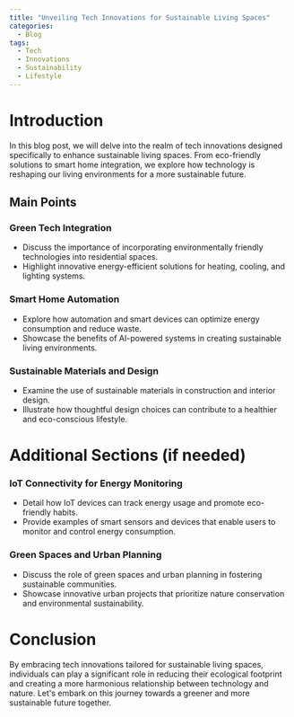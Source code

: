 ```yaml
---
title: "Unveiling Tech Innovations for Sustainable Living Spaces"
categories:
  - Blog
tags:
  - Tech
  - Innovations
  - Sustainability
  - Lifestyle
---
```


# Introduction
In this blog post, we will delve into the realm of tech innovations designed specifically to enhance sustainable living spaces. From eco-friendly solutions to smart home integration, we explore how technology is reshaping our living environments for a more sustainable future.

## Main Points
### Green Tech Integration
- Discuss the importance of incorporating environmentally friendly technologies into residential spaces.
- Highlight innovative energy-efficient solutions for heating, cooling, and lighting systems.

### Smart Home Automation
- Explore how automation and smart devices can optimize energy consumption and reduce waste.
- Showcase the benefits of AI-powered systems in creating sustainable living environments.

### Sustainable Materials and Design
- Examine the use of sustainable materials in construction and interior design.
- Illustrate how thoughtful design choices can contribute to a healthier and eco-conscious lifestyle.

# Additional Sections (if needed)
### IoT Connectivity for Energy Monitoring
- Detail how IoT devices can track energy usage and promote eco-friendly habits.
- Provide examples of smart sensors and devices that enable users to monitor and control energy consumption.

### Green Spaces and Urban Planning
- Discuss the role of green spaces and urban planning in fostering sustainable communities.
- Showcase innovative urban projects that prioritize nature conservation and environmental sustainability.

# Conclusion
By embracing tech innovations tailored for sustainable living spaces, individuals can play a significant role in reducing their ecological footprint and creating a more harmonious relationship between technology and nature. Let's embark on this journey towards a greener and more sustainable future together.